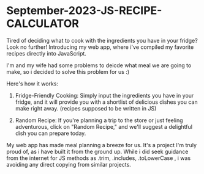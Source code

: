 # September-2023-JS-RECIPE-CALCULATOR

Tired of deciding what to cook with the ingredients you have in your fridge? Look no further!
Introducing my web app, where i've compiled my favorite recipes directly into JavaScript.

I'm and my wife had some problems to deicde what meal we are going to make, so i decided to solve this problem for us :)

Here's how it works:

1. Fridge-Friendly Cooking: Simply input the ingredients you have in your fridge, and it will provide you with a shortlist of delicious dishes you can make right away. (recipes supposed to be written in JS)

2. Random Recipe: If you're planning a trip to the store or just feeling adventurous, click on "Random Recipe," and we'll suggest a delightful dish you can prepare today.

My web app has made meal planning a breeze for us. It's a project I'm truly proud of, as i have built it from the ground up. While i did seek guidance from the internet for JS methods as .trim, .includes, .toLowerCase , i was avoiding any direct copying from similar projects.

